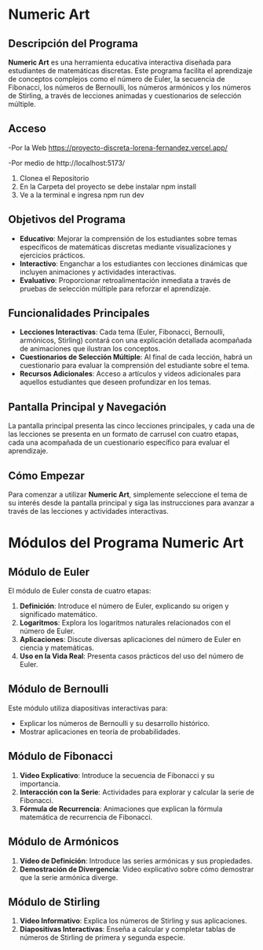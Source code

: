 
# Numeric Art 

## Descripción del Programa
**Numeric Art** es una herramienta educativa interactiva diseñada para estudiantes de matemáticas discretas. Este programa facilita el aprendizaje de conceptos complejos como el número de Euler, la secuencia de Fibonacci, los números de Bernoulli, los números armónicos y los números de Stirling, a través de lecciones animadas y cuestionarios de selección múltiple.

##  Acceso

-Por la Web
https://proyecto-discreta-lorena-fernandez.vercel.app/

-Por medio de http://localhost:5173/ 
1. Clonea el Repositorio 
2. En la Carpeta del proyecto se debe instalar npm install 
3. Ve a la terminal e ingresa npm run dev

## Objetivos del Programa
- **Educativo**: Mejorar la comprensión de los estudiantes sobre temas específicos de matemáticas discretas mediante visualizaciones y ejercicios prácticos.
- **Interactivo**: Enganchar a los estudiantes con lecciones dinámicas que incluyen animaciones y actividades interactivas.
- **Evaluativo**: Proporcionar retroalimentación inmediata a través de pruebas de selección múltiple para reforzar el aprendizaje.

## Funcionalidades Principales
- **Lecciones Interactivas**: Cada tema (Euler, Fibonacci, Bernoulli, armónicos, Stirling) contará con una explicación detallada acompañada de animaciones que ilustran los conceptos.
- **Cuestionarios de Selección Múltiple**: Al final de cada lección, habrá un cuestionario para evaluar la comprensión del estudiante sobre el tema.
- **Recursos Adicionales**: Acceso a artículos y videos adicionales para aquellos estudiantes que deseen profundizar en los temas.

## Pantalla Principal y Navegación
La pantalla principal presenta las cinco lecciones principales, y cada una de las lecciones se presenta en un formato de carrusel con cuatro etapas, cada una acompañada de un cuestionario específico para evaluar el aprendizaje.

## Cómo Empezar
Para comenzar a utilizar **Numeric Art**, simplemente seleccione el tema de su interés desde la pantalla principal y siga las instrucciones para avanzar a través de las lecciones y actividades interactivas.
# Módulos del Programa Numeric Art

## Módulo de Euler
El módulo de Euler consta de cuatro etapas:
1. **Definición**: Introduce el número de Euler, explicando su origen y significado matemático.
2. **Logaritmos**: Explora los logaritmos naturales relacionados con el número de Euler.
3. **Aplicaciones**: Discute diversas aplicaciones del número de Euler en ciencia y matemáticas.
4. **Uso en la Vida Real**: Presenta casos prácticos del uso del número de Euler.

## Módulo de Bernoulli
Este módulo utiliza diapositivas interactivas para:
- Explicar los números de Bernoulli y su desarrollo histórico.
- Mostrar aplicaciones en teoría de probabilidades.

## Módulo de Fibonacci
1. **Video Explicativo**: Introduce la secuencia de Fibonacci y su importancia.
2. **Interacción con la Serie**: Actividades para explorar y calcular la serie de Fibonacci.
3. **Fórmula de Recurrencia**: Animaciones que explican la fórmula matemática de recurrencia de Fibonacci.

## Módulo de Armónicos
1. **Video de Definición**: Introduce las series armónicas y sus propiedades.
2. **Demostración de Divergencia**: Video explicativo sobre cómo demostrar que la serie armónica diverge.

## Módulo de Stirling
1. **Video Informativo**: Explica los números de Stirling y sus aplicaciones.
2. **Diapositivas Interactivas**: Enseña a calcular y completar tablas de números de Stirling de primera y segunda especie.


